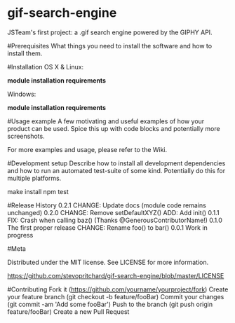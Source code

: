 # gif-search-engine
JSTeam's first project: a .gif search engine powered by the GIPHY API.

#Prerequisites
What things you need to install the software and how to install them.

#Installation
OS X & Linux:

**module installation requirements**

Windows:

**module installation requirements**


#Usage example
A few motivating and useful examples of how your product can be used. Spice this up with code blocks and potentially more screenshots.

For more examples and usage, please refer to the Wiki.

#Development setup
Describe how to install all development dependencies and how to run an automated test-suite of some kind. Potentially do this for multiple platforms.

make install
npm test

#Release History
0.2.1
CHANGE: Update docs (module code remains unchanged)
0.2.0
CHANGE: Remove setDefaultXYZ()
ADD: Add init()
0.1.1
FIX: Crash when calling baz() (Thanks @GenerousContributorName!)
0.1.0
The first proper release
CHANGE: Rename foo() to bar()
0.0.1
Work in progress

#Meta

Distributed under the MIT license. See LICENSE for more information.

https://github.com/stevopritchard/gif-search-engine/blob/master/LICENSE

#Contributing
Fork it (https://github.com/yourname/yourproject/fork)
Create your feature branch (git checkout -b feature/fooBar)
Commit your changes (git commit -am 'Add some fooBar')
Push to the branch (git push origin feature/fooBar)
Create a new Pull Request